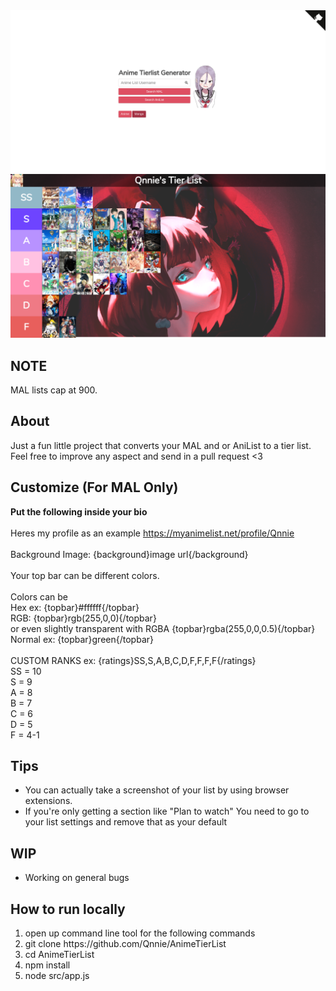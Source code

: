<img src='src/public/images/HomePreview.png'>
<img src='src/public/images/ListPreview.png'>

## NOTE

MAL lists cap at 900.

## About

Just a fun little project that converts your MAL and or AniList to a tier list. Feel free to improve any aspect and send in a pull
request <3

## Customize (For MAL Only)

**Put the following inside your bio** <br><br>
Heres my profile as an example https://myanimelist.net/profile/Qnnie
<br>
<br>
Background Image: {background}image url{/background}
<br>
<br>
Your top bar can be different colors.
<br>
<br>
Colors can be <br>
Hex ex: {topbar}#ffffff{/topbar}
<br>
RGB: {topbar}rgb(255,0,0){/topbar}
<br>
or even slightly transparent with RGBA {topbar}rgba(255,0,0,0.5){/topbar}
<br>
Normal ex: {topbar}green{/topbar}
<br><br>
CUSTOM RANKS
ex: {ratings}SS,S,A,B,C,D,F,F,F,F{/ratings} <br>
SS = 10
<br>S = 9
<br>A = 8
<br>B = 7
<br>C = 6
<br>D = 5
<br>F = 4-1

## Tips

<ul>
    <li>You can actually take a screenshot of your list by using browser extensions.</li>
    <li>If you're only getting a section like "Plan to watch" You need to go to your list settings and remove that as your default</li>
</ul>

## WIP

<ul>
    <li>Working on general bugs</li>
</ul>

## How to run locally

<ol>
  <li>open up command line tool for the following commands</li>
  <li>git clone https://github.com/Qnnie/AnimeTierList</li>
  <li>cd AnimeTierList</li>
  <li>npm install</li>
  <li>node src/app.js</li>
</ol>
